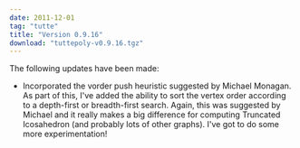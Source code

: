 ```yaml
---
date: 2011-12-01
tag: "tutte"
title: "Version 0.9.16"
download: "tuttepoly-v0.9.16.tgz"
---
```


The following updates have been made:

   * Incorporated the vorder push heuristic suggested by Michael
     Monagan.  As part of this, I've added the ability to sort the
     vertex order according to a depth-first or breadth-first search.
     Again, this was suggested by Michael and it really makes a big
     difference for computing Truncated Icosahedron (and probably lots
     of other graphs). I've got to do some more experimentation!



